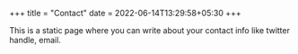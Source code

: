 +++
title =  "Contact"
date = 2022-06-14T13:29:58+05:30
+++

This is a static page where you can write about your contact info like twitter handle, email.
